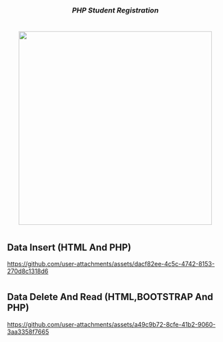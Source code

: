 
###
<h1></h1>
<h3 align="center"><i>
  PHP Student Registration
</i></h3>
<h1></h1>
<div align="center">
<img src="https://github.com/user-attachments/assets/d6d4f3f6-ce23-4ebe-98dd-337a1a393ce8" height=450px hspace=20>

</div>

<h1></h1>
<div align="center">
<!-- <a href="">-> Video Link <-</a> -->
</div>
<h1></h1>



## Data Insert (HTML And PHP)
https://github.com/user-attachments/assets/dacf82ee-4c5c-4742-8153-270d8c1318d6

<h1></h1>

## Data Delete And Read (HTML,BOOTSTRAP And PHP)

https://github.com/user-attachments/assets/a49c9b72-8cfe-41b2-9060-3aa3358f7665

